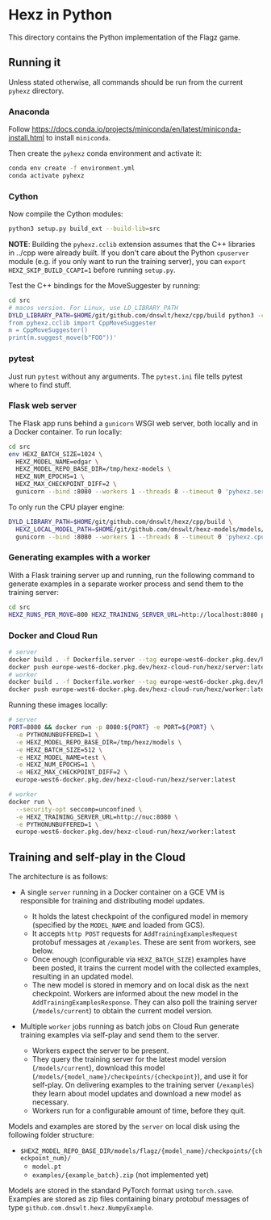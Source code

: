 # Hexz in Python

This directory contains the Python implementation of the Flagz game.

## Running it

Unless stated otherwise, all commands should be run from the current `pyhexz` directory.

### Anaconda

Follow https://docs.conda.io/projects/miniconda/en/latest/miniconda-install.html to install `miniconda`.

Then create the `pyhexz` conda environment and activate it:

```bash
conda env create -f environment.yml
conda activate pyhexz
```

### Cython

Now compile the Cython modules:

```bash
python3 setup.py build_ext --build-lib=src
```

**NOTE**: Building the `pyhexz.cclib` extension assumes that
the C++ libraries in ../cpp were already built. If you don't care about the
Python `cpuserver` module (e.g. if you only want to run the training server),
you can `export HEXZ_SKIP_BUILD_CCAPI=1` before running `setup.py`.

Test the C++ bindings for the MoveSuggester by running:

```bash
cd src
# macos version. For Linux, use LD_LIBRARY_PATH
DYLD_LIBRARY_PATH=$HOME/git/github.com/dnswlt/hexz/cpp/build python3 -c '
from pyhexz.cclib import CppMoveSuggester
m = CppMoveSuggester()
print(m.suggest_move(b"FOO"))'
```

### pytest

Just run `pytest` without any arguments. The `pytest.ini` file tells pytest where to find stuff.

### Flask web server

The Flask app runs behind a `gunicorn` WSGI web server, both locally and in a Docker container. To run
locally:

```bash
cd src
env HEXZ_BATCH_SIZE=1024 \
  HEXZ_MODEL_NAME=edgar \
  HEXZ_MODEL_REPO_BASE_DIR=/tmp/hexz-models \
  HEXZ_NUM_EPOCHS=1 \
  HEXZ_MAX_CHECKPOINT_DIFF=2 \
  gunicorn --bind :8080 --workers 1 --threads 8 --timeout 0 'pyhexz.server:create_app()'
```

To only run the CPU player engine:

```bash
DYLD_LIBRARY_PATH=$HOME/git/github.com/dnswlt/hexz/cpp/build \
  HEXZ_LOCAL_MODEL_PATH=$HOME/git/github.com/dnswlt/hexz-models/models/flagz/seth/checkpoints/60/scriptmodule.pt \
  gunicorn --bind :8080 --workers 1 --threads 8 --timeout 0 'pyhexz.cpuserver:create_app()'
```

### Generating examples with a worker

With a Flask training server up and running, run the following command to generate examples in
a separate worker process and send them to the training server:

```bash
cd src
HEXZ_RUNS_PER_MOVE=800 HEXZ_TRAINING_SERVER_URL=http://localhost:8080 python3 -m pyhexz.worker
```

### Docker and Cloud Run

```bash
# server
docker build . -f Dockerfile.server --tag europe-west6-docker.pkg.dev/hexz-cloud-run/hexz/server:latest
docker push europe-west6-docker.pkg.dev/hexz-cloud-run/hexz/server:latest
# worker
docker build . -f Dockerfile.worker --tag europe-west6-docker.pkg.dev/hexz-cloud-run/hexz/worker:latest
docker push europe-west6-docker.pkg.dev/hexz-cloud-run/hexz/worker:latest
```

Running these images locally:

```bash
# server
PORT=8080 && docker run -p 8080:${PORT} -e PORT=${PORT} \
  -e PYTHONUNBUFFERED=1 \
  -e HEXZ_MODEL_REPO_BASE_DIR=/tmp/hexz/models \
  -e HEXZ_BATCH_SIZE=512 \
  -e HEXZ_MODEL_NAME=test \
  -e HEXZ_NUM_EPOCHS=1 \
  -e HEXZ_MAX_CHECKPOINT_DIFF=2 \
  europe-west6-docker.pkg.dev/hexz-cloud-run/hexz/server:latest
```

```bash
# worker
docker run \
  --security-opt seccomp=unconfined \
  -e HEXZ_TRAINING_SERVER_URL=http://nuc:8080 \
  -e PYTHONUNBUFFERED=1 \
  europe-west6-docker.pkg.dev/hexz-cloud-run/hexz/worker:latest
```

## Training and self-play in the Cloud

The architecture is as follows:

* A single `server` running in a Docker container on a GCE VM is responsible for training and 
  distributing model updates.
  * It holds the latest checkpoint of the configured model in memory (specified by the `MODEL_NAME` and
    loaded from GCS).
  * It accepts `http POST` requests for `AddTrainingExamplesRequest` protobuf messages at `/examples`.
    These are sent from workers, see below.
  * Once enough (configurable via `HEXZ_BATCH_SIZE`) examples have been posted, it trains the
    current model with the collected examples, resulting in an updated model.
  * The new model is stored in memory and on local disk as the next checkpoint.
    Workers are informed about the new model in the `AddTrainingExamplesResponse`. They can also poll
    the training server (`/models/current`) to obtain the current model version.

* Multiple `worker` jobs running as batch jobs on Cloud Run generate training examples via self-play
  and send them to the server.
  * Workers expect the server to be present.
  * They query the training server for the latest model version (`/models/current`), download this
    model (`/models/{model_name}/checkpoints/{checkpoint}`), and use it for self-play. On delivering
    examples to the training server (`/examples`) they learn about model updates and download a new
    model as necessary.
  * Workers run for a configurable amount of time, before they quit.

Models and examples are stored by the `server` on local disk using the following folder structure:

* `$HEXZ_MODEL_REPO_BASE_DIR/models/flagz/{model_name}/checkpoints/{checkpoint_num}/`
  * `model.pt`
  * `examples/{example_batch}.zip`  (not implemented yet)

Models are stored in the standard PyTorch format using `torch.save`. Examples are stored as zip files
containing binary protobuf messages of type `github.com.dnswlt.hexz.NumpyExample`.
